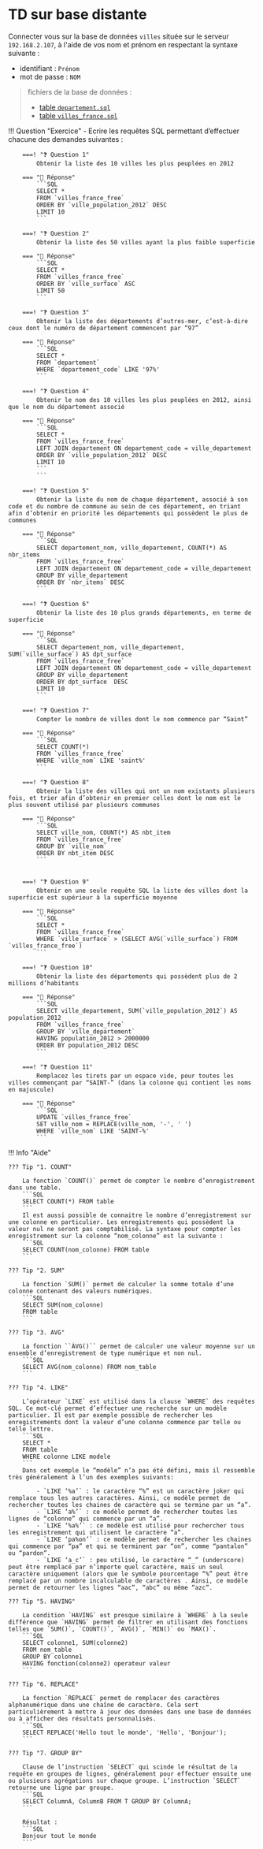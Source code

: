 # **TD sur base distante**

Connecter vous sur la base de données `villes` située sur le serveur `192.168.2.107`, à l'aide de vos nom et prénom en respectant la syntaxe suivante :

* identifiant : `Prénom` 
* mot de passe : `NOM`

> fichiers de la base de données :  
>
> * [table `departement.sql`](departement.sql)
> * [table `villes_france.sql`](villes_france.sql)



!!! Question "Exercice"
    - Ecrire les requêtes SQL permettant d’effectuer chacune des demandes suivantes :  

        
        ===! "❓ Question 1"
            Obtenir la liste des 10 villes les plus peuplées en 2012

        === "🧩 Réponse"
            ```SQL
            SELECT * 
            FROM `villes_france_free` 
            ORDER BY `ville_population_2012` DESC 
            LIMIT 10
            ```
        
        ===! "❓ Question 2"
            Obtenir la liste des 50 villes ayant la plus faible superficie

        === "🧩 Réponse"
            ```SQL
            SELECT * 
            FROM `villes_france_free` 
            ORDER BY `ville_surface` ASC 
            LIMIT 50
            ```

        ===! "❓ Question 3"
            Obtenir la liste des départements d’outres-mer, c’est-à-dire ceux dont le numéro de département commencent par “97”

        === "🧩 Réponse"
            ```SQL
            SELECT * 
            FROM `departement` 
            WHERE `departement_code` LIKE '97%'
            ```
            
        ===! "❓ Question 4"
            Obtenir le nom des 10 villes les plus peuplées en 2012, ainsi que le nom du département associé

        === "🧩 Réponse"
            ```SQL
            SELECT * 
            FROM `villes_france_free` 
            LEFT JOIN departement ON departement_code = ville_departement
            ORDER BY `ville_population_2012` DESC 
            LIMIT 10
            ```
            ```

        ===! "❓ Question 5"
            Obtenir la liste du nom de chaque département, associé à son code et du nombre de commune au sein de ces département, en triant afin d’obtenir en priorité les départements qui possèdent le plus de communes

        === "🧩 Réponse"
            ```SQL
            SELECT departement_nom, ville_departement, COUNT(*) AS nbr_items 
            FROM `villes_france_free` 
            LEFT JOIN departement ON departement_code = ville_departement
            GROUP BY ville_departement
            ORDER BY `nbr_items` DESC
            ```

        ===! "❓ Question 6"
            Obtenir la liste des 10 plus grands départements, en terme de superficie

        === "🧩 Réponse"
            ```SQL
            SELECT departement_nom, ville_departement, SUM(`ville_surface`) AS dpt_surface 
            FROM `villes_france_free` 
            LEFT JOIN departement ON departement_code = ville_departement
            GROUP BY ville_departement  
            ORDER BY dpt_surface  DESC
            LIMIT 10
            ```

        ===! "❓ Question 7"
            Compter le nombre de villes dont le nom commence par “Saint”

        === "🧩 Réponse"
            ```SQL
            SELECT COUNT(*) 
            FROM `villes_france_free` 
            WHERE `ville_nom` LIKE 'saint%'
            ```

        ===! "❓ Question 8"
            Obtenir la liste des villes qui ont un nom existants plusieurs fois, et trier afin d’obtenir en premier celles dont le nom est le plus souvent utilisé par plusieurs communes

        === "🧩 Réponse"
            ```SQL
            SELECT ville_nom, COUNT(*) AS nbt_item 
            FROM `villes_france_free` 
            GROUP BY `ville_nom` 
            ORDER BY nbt_item DESC
            ```


        ===! "❓ Question 9"
            Obtenir en une seule requête SQL la liste des villes dont la superficie est supérieur à la superficie moyenne

        === "🧩 Réponse"
            ```SQL
            SELECT * 
            FROM `villes_france_free` 
            WHERE `ville_surface` > (SELECT AVG(`ville_surface`) FROM `villes_france_free`)
            ```

        ===! "❓ Question 10"
            Obtenir la liste des départements qui possèdent plus de 2 millions d’habitants

        === "🧩 Réponse"
            ```SQL
            SELECT ville_departement, SUM(`ville_population_2012`) AS population_2012
            FROM `villes_france_free` 
            GROUP BY `ville_departement`
            HAVING population_2012 > 2000000
            ORDER BY population_2012 DESC
            ```

        ===! "❓ Question 11"
            Remplacez les tirets par un espace vide, pour toutes les villes commençant par “SAINT-” (dans la colonne qui contient les noms en majuscule)

        === "🧩 Réponse"
            ```SQL
            UPDATE `villes_france_free` 
            SET ville_nom = REPLACE(ville_nom, '-', ' ') 
            WHERE `ville_nom` LIKE 'SAINT-%'
            ```





!!! Info "Aide"

    ??? Tip "1. COUNT"

        La fonction `COUNT()` permet de compter le nombre d’enregistrement dans une table.
        ```SQL
        SELECT COUNT(*) FROM table
        ```
        Il est aussi possible de connaitre le nombre d’enregistrement sur une colonne en particulier. Les enregistrements qui possèdent la valeur nul ne seront pas comptabilisé. La syntaxe pour compter les enregistrement sur la colonne “nom_colonne” est la suivante :
        ```SQL
        SELECT COUNT(nom_colonne) FROM table
        ```

    ??? Tip "2. SUM"
    
        La fonction `SUM()` permet de calculer la somme totale d’une colonne contenant des valeurs numériques.
        ```SQL
        SELECT SUM(nom_colonne)
        FROM table
        ```

    ??? Tip "3. AVG"

        La fonction ``ÀVG()`` permet de calculer une valeur moyenne sur un ensemble d’enregistrement de type numérique et non nul.
        ```SQL
        SELECT AVG(nom_colonne) FROM nom_table
        ```

    ??? Tip "4. LIKE"

        L’opérateur `LIKE` est utilisé dans la clause `WHERE` des requêtes SQL. Ce mot-clé permet d’effectuer une recherche sur un modèle particulier. Il est par exemple possible de rechercher les enregistrements dont la valeur d’une colonne commence par telle ou telle lettre.
        ```SQL
        SELECT *
        FROM table
        WHERE colonne LIKE modele
        ```
        Dans cet exemple le “modèle” n’a pas été défini, mais il ressemble très généralement à l’un des exemples suivants:

            - `LIKE ‘%a’` : le caractère “%” est un caractère joker qui remplace tous les autres caractères. Ainsi, ce modèle permet de rechercher toutes les chaines de caractère qui se termine par un “a”.  
            - `LIKE ‘a%’` : ce modèle permet de rechercher toutes les lignes de “colonne” qui commence par un “a”.  
            - `LIKE ‘%a%’` : ce modèle est utilisé pour rechercher tous les enregistrement qui utilisent le caractère “a”.  
            - `LIKE ‘pa%on’` : ce modèle permet de rechercher les chaines qui commence par “pa” et qui se terminent par “on”, comme “pantalon” ou “pardon”.  
            - `LIKE ‘a_c’` : peu utilisé, le caractère “_” (underscore) peut être remplacé par n’importe quel caractère, mais un seul caractère uniquement (alors que le symbole pourcentage “%” peut être remplacé par un nombre incalculable de caractères . Ainsi, ce modèle permet de retourner les lignes “aac”, “abc” ou même “azc”.  

    ??? Tip "5. HAVING"  

        La condition `HAVING` est presque similaire à `WHERE` à la seule différence que `HAVING` permet de filtrer en utilisant des fonctions telles que `SUM()`, `COUNT()`, `AVG()`, `MIN()` ou `MAX()`.
        ```SQL
        SELECT colonne1, SUM(colonne2)
        FROM nom_table
        GROUP BY colonne1
        HAVING fonction(colonne2) operateur valeur
        ```

    ??? Tip "6. REPLACE"

        La fonction `REPLACE` permet de remplacer des caractères alphanumérique dans une chaîne de caractère. Cela sert particulièrement à mettre à jour des données dans une base de données ou à afficher des résultats personnalisés.
        ```SQL
        SELECT REPLACE('Hello tout le monde', 'Hello', 'Bonjour');
        ```

    ??? Tip "7. GROUP BY"

        Clause de l’instruction `SELECT` qui scinde le résultat de la requête en groupes de lignes, généralement pour effectuer ensuite une ou plusieurs agrégations sur chaque groupe. L’instruction `SELECT` retourne une ligne par groupe.
        ```SQL
        SELECT ColumnA, ColumnB FROM T GROUP BY ColumnA; 
        ```

        Résultat :
        ```SQL
        Bonjour tout le monde
        ```